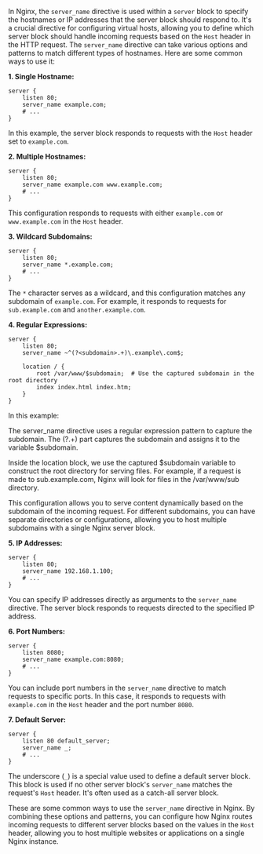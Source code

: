 In Nginx, the `server_name` directive is used within a `server` block to specify the hostnames or IP addresses that the server block should respond to. It's a crucial directive for configuring virtual hosts, allowing you to define which server block should handle incoming requests based on the `Host` header in the HTTP request. The `server_name` directive can take various options and patterns to match different types of hostnames. Here are some common ways to use it:

**1. Single Hostname:**

```nginx
server {
    listen 80;
    server_name example.com;
    # ...
}
```

In this example, the server block responds to requests with the `Host` header set to `example.com`.

**2. Multiple Hostnames:**

```nginx
server {
    listen 80;
    server_name example.com www.example.com;
    # ...
}
```

This configuration responds to requests with either `example.com` or `www.example.com` in the `Host` header.

**3. Wildcard Subdomains:**

```nginx
server {
    listen 80;
    server_name *.example.com;
    # ...
}
```

The `*` character serves as a wildcard, and this configuration matches any subdomain of `example.com`. For example, it responds to requests for `sub.example.com` and `another.example.com`.

**4. Regular Expressions:**

```nginx
server {
    listen 80;
    server_name ~^(?<subdomain>.+)\.example\.com$;
    
    location / {
        root /var/www/$subdomain;  # Use the captured subdomain in the root directory
        index index.html index.htm;
    }
}

```

In this example:

The server_name directive uses a regular expression pattern to capture the subdomain. The (?<subdomain>.+) part captures the subdomain and assigns it to the variable $subdomain.

Inside the location block, we use the captured $subdomain variable to construct the root directory for serving files. For example, if a request is made to sub.example.com, Nginx will look for files in the /var/www/sub directory.

This configuration allows you to serve content dynamically based on the subdomain of the incoming request. For different subdomains, you can have separate directories or configurations, allowing you to host multiple subdomains with a single Nginx server block.

**5. IP Addresses:**

```nginx
server {
    listen 80;
    server_name 192.168.1.100;
    # ...
}
```

You can specify IP addresses directly as arguments to the `server_name` directive. The server block responds to requests directed to the specified IP address.

**6. Port Numbers:**

```nginx
server {
    listen 8080;
    server_name example.com:8080;
    # ...
}
```

You can include port numbers in the `server_name` directive to match requests to specific ports. In this case, it responds to requests with `example.com` in the `Host` header and the port number `8080`.

**7. Default Server:**

```nginx
server {
    listen 80 default_server;
    server_name _;
    # ...
}
```

The underscore (`_`) is a special value used to define a default server block. This block is used if no other server block's `server_name` matches the request's `Host` header. It's often used as a catch-all server block.

These are some common ways to use the `server_name` directive in Nginx. By combining these options and patterns, you can configure how Nginx routes incoming requests to different server blocks based on the values in the `Host` header, allowing you to host multiple websites or applications on a single Nginx instance.
